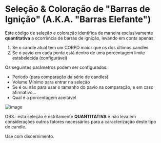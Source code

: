 # Seleção & Coloração de "Barras de Ignição" (A.K.A. "Barras Elefante")

Este código de seleção e coloração identifica de maneira exclusivamente **quantitativa** a ocorrência de barras de ignição, levando em conta apenas:

1) Se o candle atual tem um CORPO maior que os dos últimos candles
2) Se o pavio em cada ponta está dentro de uma porcentagem limite estabelecida (configurável)

Os seguintes parâmetros podem ser configurados:
- Período (para comparação da série de candles)
- Volume Mínimo para entrar na seleção
- Se é ou não para usar o tamanho do pavio na comparação, e em caso afirmativo...
- Qual é a porcentagem aceitável

![image](https://user-images.githubusercontent.com/6900313/115163920-480df900-a082-11eb-9c9b-8e119cb0a421.png)

OBS.: esta seleção é estritamente **QUANTITATIVA** e não leva em considerações outros fatores necessários para a caracterização deste tipo de candle. 

Use com discernimento.
